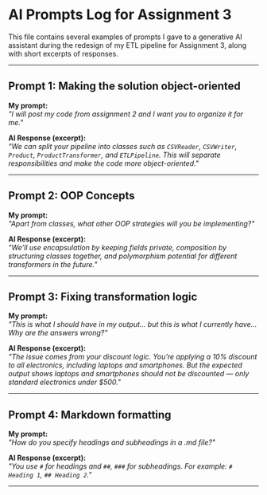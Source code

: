 # AI Prompts Log for Assignment 3  

This file contains several examples of prompts I gave to a generative AI assistant during the redesign of my ETL pipeline for Assignment 3, along with short excerpts of responses.  

---

## Prompt 1: Making the solution object-oriented  
**My prompt:**  
*"I will post my code from assignment 2 and I want you to organize it for me."*  

**AI Response (excerpt):**  
*"We can split your pipeline into classes such as `CSVReader`, `CSVWriter`, `Product`, `ProductTransformer`, and `ETLPipeline`. This will separate responsibilities and make the code more object-oriented."*  

---

## Prompt 2: OOP Concepts  
**My prompt:**  
*"Apart from classes, what other OOP strategies will you be implementing?"*  

**AI Response (excerpt):**  
*"We’ll use encapsulation by keeping fields private, composition by structuring classes together, and polymorphism potential for different transformers in the future."*  

---

## Prompt 3: Fixing transformation logic  
**My prompt:**  
*"This is what I should have in my output... but this is what I currently have... Why are the answers wrong?"*  

**AI Response (excerpt):**  
*"The issue comes from your discount logic. You’re applying a 10% discount to all electronics, including laptops and smartphones. But the expected output shows laptops and smartphones should not be discounted — only standard electronics under $500."*  

---

## Prompt 4: Markdown formatting  
**My prompt:**  
*"How do you specify headings and subheadings in a .md file?"*  

**AI Response (excerpt):**  
*"You use `#` for headings and `##`, `###` for subheadings. For example: `# Heading 1`, `## Heading 2`."*  

---


